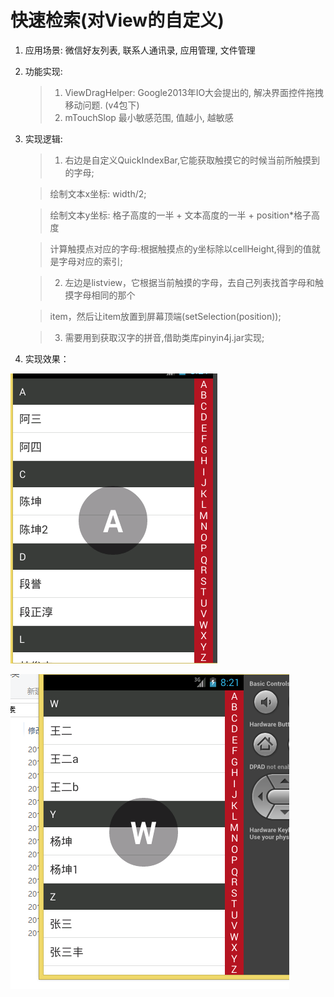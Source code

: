 # 快速检索(对View的自定义) 

1. 应用场景: 微信好友列表, 联系人通讯录, 应用管理, 文件管理
2. 功能实现:

   >  1. ViewDragHelper: Google2013年IO大会提出的,
   >   解决界面控件拖拽移动问题. (v4包下)
   >  2. mTouchSlop 最小敏感范围, 值越小, 越敏感

3. 实现逻辑:


   > 1. 右边是自定义QuickIndexBar,它能获取触摸它的时候当前所触摸到的字母;
   
   > 绘制文本x坐标: width/2;
   
   > 绘制文本y坐标: 格子高度的一半 + 文本高度的一半 + position*格子高度
   
   > 计算触摸点对应的字母:根据触摸点的y坐标除以cellHeight,得到的值就是字母对应的索引;
   
   > 2. 左边是listview，它根据当前触摸的字母，去自己列表找首字母和触摸字母相同的那个
   
   > item，然后让item放置到屏幕顶端(setSelection(position));
   
   > 3. 需要用到获取汉字的拼音,借助类库pinyin4j.jar实现;
   
4. 实现效果：

![](/image/1.png)

![](/image/2.png)
